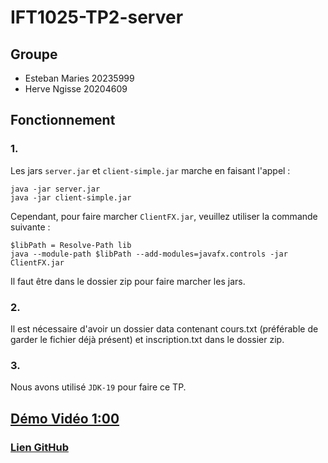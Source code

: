 # IFT1025-TP2-server

## Groupe
- Esteban Maries 20235999
- Herve Ngisse 20204609

## Fonctionnement
### 1.
Les jars ```server.jar``` et ```client-simple.jar``` marche en faisant l'appel :

```
java -jar server.jar
java -jar client-simple.jar
```

Cependant, pour faire marcher ```ClientFX.jar```, veuillez utiliser la commande suivante :

```
$libPath = Resolve-Path lib
java --module-path $libPath --add-modules=javafx.controls -jar ClientFX.jar
```
Il faut être dans le dossier zip pour faire marcher les jars.

### 2.
Il est nécessaire d'avoir un dossier data contenant cours.txt (préférable de garder le fichier déjà présent) et inscription.txt dans le dossier zip.

### 3.
Nous avons utilisé ```JDK-19``` pour faire ce TP.


## [Démo Vidéo 1:00](https://udemontreal-my.sharepoint.com/:v:/g/personal/herve_ngisse_umontreal_ca/EYCDXLahxw1KjvSQ0Ya5thsBZFwZ0DdmBvojIYsc3U3Y6Q?e=MUaHxr)

### [Lien GitHub](https://github.com/EstebanMaries/IFT1025-TP2-server)